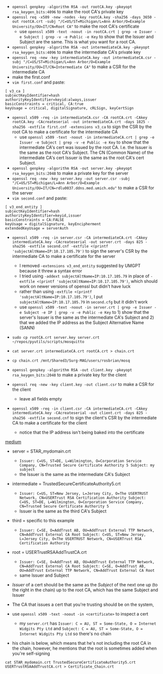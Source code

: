- `openssl genpkey -algorithm RSA -out rootCA.key -pkeyopt rsa_keygen_bits:4096` to make the root CA's private key
- `openssl req -x509 -new -nodes -key rootCA.key -sha256 -days 3650 -out rootCA.crt -subj "/C=US/ST=Michigan/L=Ann Arbor/O=Example University/OU=IT/CN=Root CA"` to make the root CA's certificate
  - use `openssl x509 -text -noout -in rootCA.crt | grep -e Issuer -e Subject | grep -v -e Public -e Key` to show that the Issuer and Subject are the same.  This is what you want for a root CA.
- `openssl genpkey -algorithm RSA -out intermediateCA.key -pkeyopt rsa_keygen_bits:4096` to make the intermediate CA's private key
- `openssl req -new -key intermediateCA.key -out intermediateCA.csr -subj "/C=US/ST=Michigan/L=Ann Arbor/O=Example University/OU=IT/CN=Intermediate CA"` to make a CSR for the intermediate CA
- make the first.conf
- `vim first.conf` and paste:
```shell
[ v3_ca ]
subjectKeyIdentifier=hash
authorityKeyIdentifier=keyid:always,issuer
basicConstraints = critical, CA:true
keyUsage = critical, digitalSignature, cRLSign, keyCertSign
```
- `openssl x509 -req -in intermediateCA.csr -CA rootCA.crt -CAkey rootCA.key -CAcreateserial -out intermediateCA.crt -days 1825 -sha256 -extfile first.cnf -extensions v3_ca` to sign the CSR by the root CA to make a certificate for the intermediate CA
  - use `openssl x509 -text -noout -in intermediateCA.crt | grep -e Issuer -e Subject | grep -v -e Public -e Key` to show that the intermediate CA's cert was issued by the root CA.  I.e. the Issuer is the same as the root CA's Subject.  The CN (Common Name) of the intermediate CA's cert Issuer is the same as the root CA's cert Subject.
- `openssl genpkey -algorithm RSA -out server.key -pkeyopt rsa_keygen_bits:2048` to make a private key for the server
- `openssl req -new -key server.key -out server.csr -subj "/C=US/ST=Michigan/L=Ann Arbor/O=Example University/OU=IT/CN=rdlu0037.ddns.med.umich.edu"` to make a CSR for the server
- `vim second.conf` and paste:
```shell
[ v3_end_entity ]
subjectKeyIdentifier=hash
authorityKeyIdentifier=keyid,issuer
basicConstraints = CA:FALSE
keyUsage = digitalSignature, keyEncipherment
extendedKeyUsage = serverAuth
```
- `openssl x509 -req -in server.csr -CA intermediateCA.crt -CAkey intermediateCA.key -CAcreateserial -out server.crt -days 825 -sha256 -extfile second.cnf -extfile <(printf 'subjectAltName=IP:10.17.105.79')` to sign the server's CSR by the intermediate CA to make a certificate for the server
  - I removed `-extensions v3_end_entity` suggested by UMGPT because it threw a syntax error
  - I tried using `-addext subjectAltName=IP:10.17.105.79` in place of `-extfile <(printf 'subjectAltName=IP:10.17.105.79')`, which should work on newer versions of openssl but didn't have luck
  - rather than using `-extfile <(printf 'subjectAltName=IP:10.17.105.79')`, I put `subjectAltName=IP:10.17.105.79` in `second.cfg` but it didn't work
  - use `openssl x509 -text -noout -in server.crt | grep -e Issuer -e Subject -e IP | grep -v -e Public -e Key` to 1) show that the server's Issuer is the same as the intermediate CA's Subject and 2) that we added the IP address as the Subject Alternative Name (SANN)
- `sudo cp rootCA.crt server.key server.crt ~/repos/pyutils/scripts/mosquitto`
- `cat server.crt intermediateCA.crt rootCA.crt > chain.crt`
- `cp chain.crt /mnt/Shared3/Surg-MAG/users/rosbrian/mosq`

- `openssl genpkey -algorithm RSA -out client.key -pkeyopt rsa_keygen_bits:2048` to make a private key for the client
- `openssl req -new -key client.key -out client.csr` to make a CSR for the client
  - leave all fields empty
- `openssl x509 -req -in client.csr -CA intermediateCA.crt -CAkey intermediateCA.key -CAcreateserial -out client.crt -days 825 -sha256 -extfile second.cnf` to sign the client's CSR by the intermediate CA to make a certificate for the client
  - notice that the IP address isn't being baked into the certificate


[medium](https://medium.com/two-cents/certificate-chain-example-e37d68c3a3f0#:%7E:text=To%20create%20a%20file%20with%20the%20certificate%20chain,AWS%20Certificate%20manager%3A%20cat%20TrustedSecureCertificateAuthority5.crt%20USERTrustRSAAddTrustCA.crt%20%3E%20Certificate_Chain.crt)

- server = STAR_mydomain.crt
  - `Issuer: C=US, ST=DE, L=Wilmington, O=Corporation Service Company, CN=Trusted Secure Certificate Authority 5
    Subject: my subject`
  - the Issuer is the same as the intermediate CA's Subject
- intermediate = TrustedSecureCertificateAuthority5.crt
  - `Issuer: C=US, ST=New Jersey, L=Jersey City, O=The USERTRUST Network, CN=USERTrust RSA Certification Authority
    Subject: C=US, ST=DE, L=Wilmington, O=Corporation Service Company, CN=Trusted Secure Certificate Authority 5`
  - Issuer is the same as the third CA's Subject
- third = specific to this example
  - `Issuer: C=SE, O=AddTrust AB, OU=AddTrust External TTP Network, CN=AddTrust External CA Root
    Subject: C=US, ST=New Jersey, L=Jersey City, O=The USERTRUST Network, CN=USERTrust RSA Certification Authority`
- root = USERTrustRSAAddTrustCA.crt
  - `Issuer: C=SE, O=AddTrust AB, OU=AddTrust External TTP Network, CN=AddTrust External CA Root
    Subject: C=SE, O=AddTrust AB, OU=AddTrust External TTP Network, CN=AddTrust External CA Root`
  - same Issuer and Subject
  
- *Issuer* of a cert should be the same as the *Subject* of the next one up (to the right in the chain) up to the root CA, which has the same Subject and Issuer
- The CA that issues a cert that you're trusting should be on the system,
- use `openssl x509 -text -noout -in <certificate>` to inspect a cert
  - my `server.crt` has `Issuer: C = AU, ST = Some-State, O = Internet Widgits Pty Ltd` and `Subject: C = AU, ST = Some-State, O = Internet Widgits Pty Ltd` so there's no chain
- his chain is below, which means that he's not including the root CA in the chain, however, he mentions that the root is sometimes added when you're self-signing
```shell
cat STAR_mydomain.crt TrustedSecureCertificateAuthority5.crt USERTrustRSAAddTrustCA.crt > Certificate_Chain.crt
```

